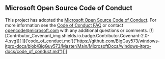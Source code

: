 ## Microsoft Open Source Code of Conduct
This project has adopted the 
[Microsoft Open Source Code of Conduct](https://opensource.microsoft.com/codeofconduct/).
For more information see the
[Code of Conduct FAQ](https://opensource.microsoft.com/codeofconduct/faq/)
or contact
[opencode@microsoft.com](mailto:opencode@microsoft.com) 
with any additional questions or comments.
[!][Contributor_Covenant_img.shields.io.badge.Contributor.Covenant-2.0-4.svg]][
][('code_of_conduct.md')("https://github.com/BigGuy573/windows-itpro-docs/blob/BigGuy573/Master/Main/MicrosoftDocs/windows-itpro-docs/code_of_conduct.md")]][
